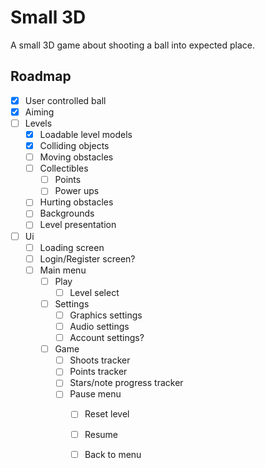 # Small 3D

A small 3D game about shooting a ball into expected place.

## Roadmap

- [x] User controlled ball
- [x] Aiming
- [ ] Levels
    - [x] Loadable level models
    - [x] Colliding objects
    - [ ] Moving obstacles
    - [ ] Collectibles
        - [ ] Points
        - [ ] Power ups
    - [ ] Hurting obstacles
    - [ ] Backgrounds
    - [ ] Level presentation
- [ ] Ui
  - [ ] Loading screen
  - [ ] Login/Register screen?
  - [ ] Main menu
      - [ ] Play
          - [ ] Level select
      - [ ] Settings
          - [ ] Graphics settings
          - [ ] Audio settings
          - [ ] Account settings?
      - [ ] Game
          - [ ] Shoots tracker
          - [ ] Points tracker
          - [ ] Stars/note progress tracker
          - [ ] Pause menu
              - [ ] Reset level
              - [ ] Resume
              - [ ] Back to menu

